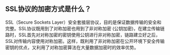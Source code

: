 ## SSL协议的加密方式是什么？

SSL（Secure Sockets Layer）安全套接层协议，目的是保证数据传输的安全和完整。SSL协议既用到了对称加密也用到了非对称加密 (公钥加密)，在建立传输链路时，SSL首先对对称加密的密钥使用公钥进行非对称加密，链路建立好之后，SSL对传输内容使用对称加密。这样，既利用了非对称加密在公开环境下安全传输密钥的优点，又利用了对称加密算法在大量数据加密时的效率优势。


